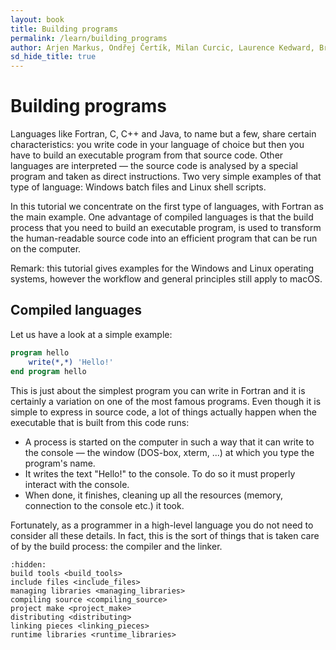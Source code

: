 ```yaml
---
layout: book
title: Building programs
permalink: /learn/building_programs
author: Arjen Markus, Ondřej Čertík, Milan Curcic, Laurence Kedward, Brad Richardson, Jeremie Vandenplas, Sebastian Ehlert
sd_hide_title: true
---
```


# Building programs

Languages like Fortran, C, C++ and Java, to name but a few, share
certain characteristics: you write code in your language of choice but
then you have to build an executable program from that source code.
Other languages are interpreted — the source code is analysed by a
special program and taken as direct instructions. Two very simple
examples of that type of language: Windows batch files and Linux shell
scripts.

In this tutorial we concentrate on the first type of languages, with
Fortran as the main example. One advantage of compiled languages is that
the build process that you need to build an executable program, is used
to transform the human-readable source code into an efficient program
that can be run on the computer.

Remark: this tutorial gives examples for the Windows and Linux operating
systems, however the workflow and general principles still apply to macOS.

## Compiled languages

Let us have a look at a simple example:

```fortran
program hello
    write(*,*) 'Hello!'
end program hello
```

This is just about the simplest program you can write in Fortran and it
is certainly a variation on one of the most famous programs. Even though
it is simple to express in source code, a lot of things actually happen
when the executable that is built from this code runs:

* A process is started on the computer in such a way that it can write
to the console — the window (DOS-box, xterm, ...) at which you type the
program's name.
* It writes the text "Hello!" to the console. To do so it must properly
interact with the console.
* When done, it finishes, cleaning up all the resources (memory,
connection to the console etc.) it took.

Fortunately, as a programmer in a high-level language you do not need to
consider all these details. In fact, this is the sort of things that is
taken care of by the build process: the compiler and the linker.

````{toctree}
:hidden:
build tools <build_tools>
include files <include_files>
managing libraries <managing_libraries>
compiling source <compiling_source>
project make <project_make>
distributing <distributing>
linking pieces <linking_pieces>
runtime libraries <runtime_libraries>
````
